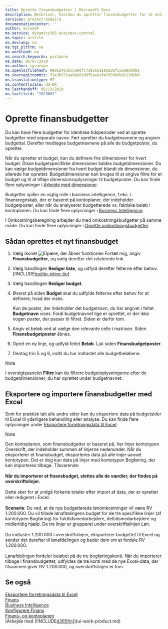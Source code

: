 ```yaml
---
title: Oprette finansbudgetter | Microsoft Docs
description: Beskriver, hvordan du opretter finansbudgetter for at estimere forskellige finansielle aktiviteter og tildele dimensioner i forbindelse med business intelligence.
services: project-madeira
documentationcenter: ''
author: SorenGP
ms.service: dynamics365-business-central
ms.topic: article
ms.devlang: na
ms.tgt_pltfrm: na
ms.workload: na
ms.search.keywords: postpone
ms.date: 06/07/2019
ms.author: sgroespe
ms.openlocfilehash: 990124036c5a9dfc7195669185836f556a8d8d0a
ms.sourcegitcommit: f2e3b571eab6e01d9f5aa8ef47056b6bd313dcbd
ms.translationtype: HT
ms.contentlocale: da-DK
ms.lasthandoff: 06/13/2019
ms.locfileid: "1629661"
---
```

# <a name="create-gl-budgets"></a>Oprette finansbudgetter
Du kan have flere budgetter for identiske tidsperioder ved at oprette budgetter med separate navne. Ført opretter du budgetnavnene og angiver budgettal. Derefter medtages budgetnavnene på alle de budgetposter, du opretter.  

Når du opretter et budget, kan du definere fire dimensioner for hvert budget. Disse budgetspecifikke dimensioner kaldes budgetdimensioner. Du kan vælge budgetdimensioner fra hvert budget blandt de dimensioner, du allerede har oprettet. Budgetdimensioner kan bruges til at angive filtre for et budget og til at tilføje dimensionsoplysninger til budgetposter. Du kan finde flere oplysninger i [Arbejde med dimensioner](finance-dimensions.md).

Budgetter spiller en vigtig rolle i business intelligence, f.eks. i finansregnskab, der er baseret på kontoplaner, der indeholder budgetposter, eller når du analyserer budgetterede vs. faktiske beløb i kontoplanen. Du kan finde flere oplysninger i [Business Intelligence](bi.md).

I Omkostningsberegning arbejder du med omkostningsbudgetter på samme måde. Du kan finde flere oplysninger i [Oprette omkostningsbudgetter](finance-create-cost-budgets.md).    

## <a name="to-create-a-new-gl-budget"></a>Sådan oprettes et nyt finansbudget  
1. Vælg ikonet ![Elpære, der åbner funktionen Fortæl mig](media/ui-search/search_small.png "Fortæl mig, hvad du vil foretage dig"), angiv **Finansbudgetter**, og vælg derefter det relaterede link.  
2. Vælg handlingen **Rediger liste**, og udfyld derefter felterne efter behov. [!INCLUDE[tooltip-inline-tip](includes/tooltip-inline-tip_md.md)]  
3. Vælg handlingen **Rediger budget**.
4. Øverst på siden **Budget** skal du udfylde felterne efter behov for at definere, hvad der vises.  

    Kun de poster, der indeholder det budgetnavn, du har angivet i feltet **Budgetnavn** vises. Fordi budgetnavnet lige er oprettet, er der ikke nogen poster, der passer til filtret. Siden er derfor tom.  
5. Angiv et beløb ved at vælge den relevante celle i matrixen. Siden **Finansbudgetposter** åbnes.  
6. Opret en ny linje, og udfyld feltet **Beløb**. Luk siden **Finansbudgetposter**.  
7. Gentag trin 5 og 6, indtil du har indtastet alle budgetbeløbene.  

> [!NOTE]  
>  I oversigtspanelet **Filtre** kan du filtrere budgetoplysningerne efter de budgetdimensioner, du har oprettet under budgetnavnet.

## <a name="exporting-and-importing-gl-budgets-with-excel"></a>Eksportere og importere finansbudgetter med Excel
Som for praktisk talt alle andre sider kan du eksportere data på budgetsider til Excel til yderligere behandling eller analyse. Du kan finde flere oplysninger under [Eksportere forretningsdata til Excel](about-export-data.md).

> [!NOTE]
> Den kontoplanen, som finansbudgetter er baseret på, har linjer kontotypen Overskrift, der indeholder summen af linjerne nedenunder. Når du eksporterer et finansbudget, eksporteres data på alle linjer uanset kontotypen. Det er dog kun data på linjer med kontotypen Bogføring, der kan importeres tilbage. Tilsvarende: <br /><br /> **Når du importerer et finansbudget, slettes alle de værdier, der findes på overskriftslinjer.** <br /><br /> Dette sker for at undgå forkerte totaler efter import af data, der er oprettet eller redigeret i Excel.<br /><br /> **Scenarie**: Du ved, at de nye budgetterede lønomkostninger vil være RV 1.200.000. Du vil tillade lønafdelingens budget for de tre specifikke linjer (af kontotypen Bogføring) for fuldtidsmedarbejdere, deltidsmedarbejdere og midlertidig hjælp. De tre linjer er grupperet under overskriftslinjen Løn.<br /><br />Du indtaster 1.200.000 i overskriftslinjen, eksporterer budgettet til Excel og sender det derefter til lønafdelingen og beder dem om at fordele RV 1.200.000.<br /><br /> Lønafdelingen fordeler beløbet på de tre bogføringskonti. Når du importerer tilbage i finansbudgettet, udfyldes de tre konti med de nye Excel-data, der tilsammen giver RV 1.200.000, og overskriftslinjen er tom.

## <a name="see-also"></a>Se også
[Eksportere forretningsdata til Excel](about-export-data.md)  
[Finans](finance.md)  
[Business Intelligence](bi.md)  
[Konfigurere Finans](finance-setup-finance.md)  
[Finans- og kontoplanen](finance-general-ledger.md)  
[Arbejde med [!INCLUDE[d365fin](includes/d365fin_md.md)]](ui-work-product.md)  
